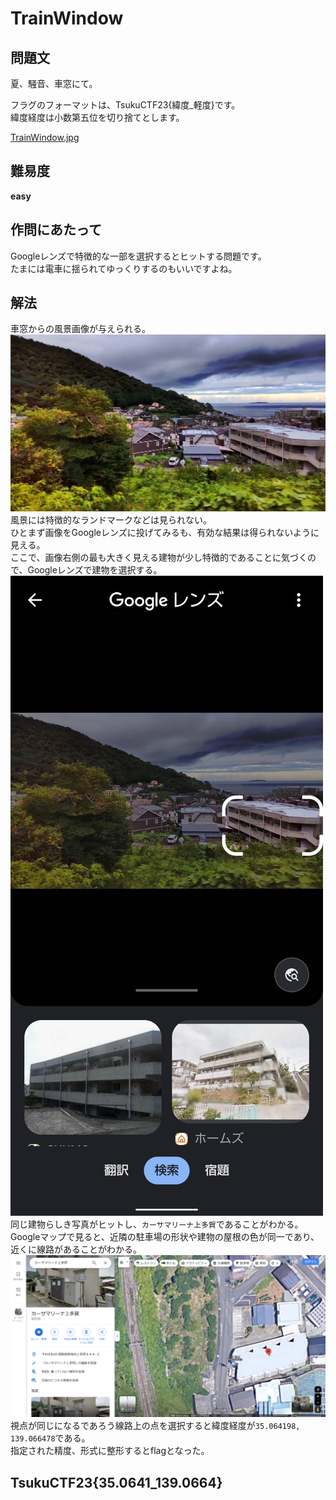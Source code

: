 # TrainWindow

## 問題文
夏、騒音、車窓にて。  

フラグのフォーマットは、TsukuCTF23{緯度_軽度}です。  
緯度経度は小数第五位を切り捨てとします。  

[TrainWindow.jpg](files/TrainWindow.jpg)  

## 難易度
**easy**  

## 作問にあたって
Googleレンズで特徴的な一部を選択するとヒットする問題です。  
たまには電車に揺られてゆっくりするのもいいですよね。  

## 解法
車窓からの風景画像が与えられる。  
![TrainWindow.jpg](files/TrainWindow.jpg)  
風景には特徴的なランドマークなどは見られない。  
ひとまず画像をGoogleレンズに投げてみるも、有効な結果は得られないように見える。  
ここで、画像右側の最も大きく見える建物が少し特徴的であることに気づくので、Googleレンズで建物を選択する。  
![glens.jpg](images/glens.jpg)  
同じ建物らしき写真がヒットし、`カーサマリーナ上多賀`であることがわかる。  
Googleマップで見ると、近隣の駐車場の形状や建物の屋根の色が同一であり、近くに線路があることがわかる。  
![gmaps.png](images/gmaps.png)  
視点が同じになるであろう線路上の点を選択すると緯度経度が`35.064198, 139.066478`である。  
指定された精度、形式に整形するとflagとなった。  

## TsukuCTF23{35.0641_139.0664}